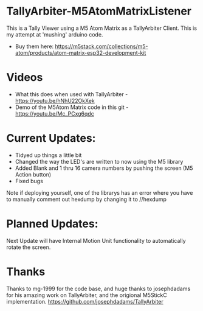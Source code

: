 # TallyArbiter-M5AtomMatrixListener
This is a Tally Viewer using a M5 Atom Matrix as a TallyArbiter Client.
This is my attempt at 'mushing' arduino code.
* Buy them here:
https://m5stack.com/collections/m5-atom/products/atom-matrix-esp32-development-kit

# Videos

* What this does when used with TallyArbiter - https://youtu.be/hNhU22OkXek
* Demo of the M5Atom Matrix code in this git - https://youtu.be/Mc_PCxg6qdc

# Current Updates:
* Tidyed up things a little bit
* Changed the way the LED's are written to now using the M5 library
* Added Blank and 1 thru 16 camera numbers by pushing the screen (M5 Action button)
* Fixed bugs

Note if deploying yourself, one of the librarys has an error where you have to manually comment out hexdump by changing it to //hexdump

# Planned Updates:
Next Update will have Internal Motion Unit functionality to automatically rotate the screen.

# Thanks
Thanks to mg-1999 for the code base, and huge thanks to josephdadams for his amazing work on TallyArbiter, and the origional M5StickC implementation.
https://github.com/josephdadams/TallyArbiter
